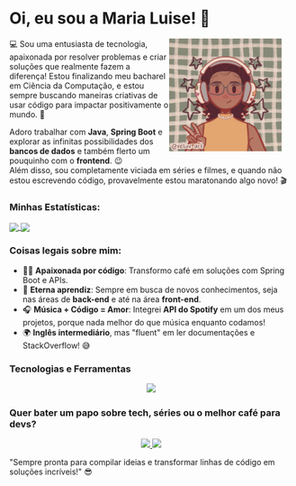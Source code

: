 # Oi, eu sou a Maria Luise! 👋

<p>
  <img src="eu.png" alt="Minha Foto" align="right" width="200" style="margin-right: 20px;" />
  💻 Sou uma entusiasta de tecnologia, apaixonada por resolver problemas e criar soluções que realmente fazem a diferença! Estou finalizando meu bacharel em Ciência da Computação, e estou sempre buscando maneiras criativas de usar código para impactar positivamente o mundo. 🚀
  
  Adoro trabalhar com **Java**, **Spring Boot** e explorar as infinitas possibilidades dos **bancos de dados** e também flerto um pouquinho com o **frontend**. 😉  
  Além disso, sou completamente viciada em séries e filmes, e quando não estou escrevendo código, provavelmente estou maratonando algo novo! 🎬
</p>



### Minhas Estatísticas:
<a href="https://github.com/MariaLuiseB/github-readme-stats">
  <img height=150 align="center" src="https://github-readme-stats.vercel.app/api?username=MariaLuiseB&theme=nightowl&show_icons=true" />
</a>
<a href="https://github.com/anuraghazra/convoychat">
  <img height=150 align="center" src="https://github-readme-stats.vercel.app/api/top-langs?username=MariaLuiseB&layout=compact&langs_count=8&card_width=320&theme=nightowl" />
</a>

### Coisas legais sobre mim:

- 👩‍💻 **Apaixonada por código**: Transformo café em soluções com Spring Boot e APIs.
- 🌱 **Eterna aprendiz**: Sempre em busca de novos conhecimentos, seja nas áreas de **back-end** e até na área **front-end**.
- 🎧 **Música + Código = Amor**: Integrei **API do Spotify** em um dos meus projetos, porque nada melhor do que música enquanto codamos!
- 🌍 **Inglês intermediário**, mas "fluent" em ler documentações e StackOverflow! 😅

### Tecnologias e Ferramentas
<p align="center">
  <a href="https://skillicons.dev">
    <img src="https://skillicons.dev/icons?i=java,spring,mysql,docker,git,linux,html,css,javascript&theme=dark&perline=3" />
  </a>
</p>


### Quer bater um papo sobre tech, séries ou o melhor café para devs?
<p align="center">
  <a href="mailto:marialuisebritto@gmail.com" target="_blank">
    <img src="https://skillicons.dev/icons?i=gmail&theme=dark" />
  </a>
  <a href="https://www.linkedin.com/in/maria-luise-britto" target="_blank">
    <img src="https://skillicons.dev/icons?i=linkedin&theme=dark" />
  </a>
</p>

"Sempre pronta para compilar ideias e transformar linhas de código em soluções incríveis!" 😎

